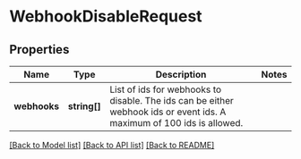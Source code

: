 # WebhookDisableRequest

## Properties
Name | Type | Description | Notes
------------ | ------------- | ------------- | -------------
**webhooks** | **string[]** | List of ids for webhooks to disable. The ids can be either webhook ids or event ids. A maximum of 100 ids is allowed. |

[[Back to Model list]](../../README.md#documentation-for-models) [[Back to API list]](../../README.md#documentation-for-api-endpoints) [[Back to README]](../../README.md)


